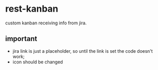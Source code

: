 # rest-kanban
custom kanban receiving info from jira.

## important
- jira link is just a placeholder, so until the link is set the code doesn't work;
- icon should be changed
